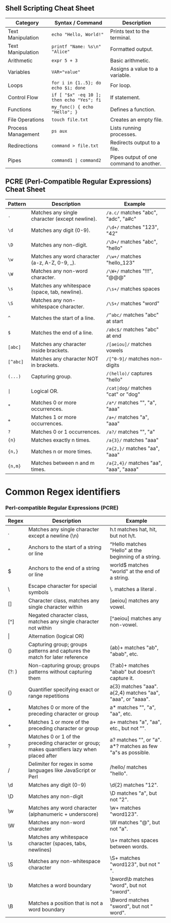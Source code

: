 
<h2>                             Shell Scripting Cheat Sheet</h2>

<table>
    <thead>
        <tr>
            <th>Category</th>
            <th>Syntax / Command</th>
            <th>Description</th>
        </tr>
    </thead>
    <tbody>
        <tr><td>Text Manipulation</td><td><code>echo "Hello, World!"</code></td><td>Prints text to the terminal.</td></tr>
        <tr><td>Text Manipulation</td><td><code>printf "Name: %s\n" "Alice"</code></td><td>Formatted output.</td></tr>
        <tr><td>Arithmetic</td><td><code>expr 5 + 3</code></td><td>Basic arithmetic.</td></tr>
        <tr><td>Variables</td><td><code>VAR="value"</code></td><td>Assigns a value to a variable.</td></tr>
        <tr><td>Loops</td><td><code>for i in {1..5}; do echo $i; done</code></td><td>For loop.</td></tr>
        <tr><td>Control Flow</td><td><code>if [ "$x" -eq 10 ]; then echo "Yes"; fi</code></td><td>If statement.</td></tr>
        <tr><td>Functions</td><td><code>my_func() { echo "Hello"; }</code></td><td>Defines a function.</td></tr>
        <tr><td>File Operations</td><td><code>touch file.txt</code></td><td>Creates an empty file.</td></tr>
        <tr><td>Process Management</td><td><code>ps aux</code></td><td>Lists running processes.</td></tr>
        <tr><td>Redirections</td><td><code>command > file.txt</code></td><td>Redirects output to a file.</td></tr>
        <tr><td>Pipes</td><td><code>command1 | command2</code></td><td>Pipes output of one command to another.</td></tr>
    </tbody>
</table>

<h2>PCRE (Perl-Compatible Regular Expressions) Cheat Sheet</h2>

<table>
    <thead>
        <tr>
            <th>Pattern</th>
            <th>Description</th>
            <th>Example</th>
        </tr>
    </thead>
    <tbody>
        <tr><td><code>.</code></td><td>Matches any single character (except newline).</td><td><code>/a.c/</code> matches "abc", "adc", "a#c"</td></tr>
        <tr><td><code>\d</code></td><td>Matches any digit (0-9).</td><td><code>/\d+/</code> matches "123", "42"</td></tr>
        <tr><td><code>\D</code></td><td>Matches any non-digit.</td><td><code>/\D+/</code> matches "abc", "hello"</td></tr>
        <tr><td><code>\w</code></td><td>Matches any word character (a-z, A-Z, 0-9, _).</td><td><code>/\w+/</code> matches "hello_123"</td></tr>
        <tr><td><code>\W</code></td><td>Matches any non-word character.</td><td><code>/\W+/</code> matches "!!!", "@@@"</td></tr>
        <tr><td><code>\s</code></td><td>Matches any whitespace (space, tab, newline).</td><td><code>/\s+/</code> matches spaces</td></tr>
        <tr><td><code>\S</code></td><td>Matches any non-whitespace character.</td><td><code>/\S+/</code> matches "word"</td></tr>
        <tr><td><code>^</code></td><td>Matches the start of a line.</td><td><code>/^abc/</code> matches "abc" at start</td></tr>
        <tr><td><code>$</code></td><td>Matches the end of a line.</td><td><code>/abc$/</code> matches "abc" at end</td></tr>
        <tr><td><code>[abc]</code></td><td>Matches any character inside brackets.</td><td><code>/[aeiou]/</code> matches vowels</td></tr>
        <tr><td><code>[^abc]</code></td><td>Matches any character NOT in brackets.</td><td><code>/[^0-9]/</code> matches non-digits</td></tr>
        <tr><td><code>(...)</code></td><td>Capturing group.</td><td><code>/(hello)/</code> captures "hello"</td></tr>
        <tr><td><code>|</code></td><td>Logical OR.</td><td><code>/cat|dog/</code> matches "cat" or "dog"</td></tr>
        <tr><td><code>*</code></td><td>Matches 0 or more occurrences.</td><td><code>/a*/</code> matches "", "a", "aaa"</td></tr>
        <tr><td><code>+</code></td><td>Matches 1 or more occurrences.</td><td><code>/a+/</code> matches "a", "aaa"</td></tr>
        <tr><td><code>?</code></td><td>Matches 0 or 1 occurrences.</td><td><code>/a?/</code> matches "", "a"</td></tr>
        <tr><td><code>{n}</code></td><td>Matches exactly n times.</td><td><code>/a{3}/</code> matches "aaa"</td></tr>
        <tr><td><code>{n,}</code></td><td>Matches n or more times.</td><td><code>/a{2,}/</code> matches "aa", "aaa"</td></tr>
        <tr><td><code>{n,m}</code></td><td>Matches between n and m times.</td><td><code>/a{2,4}/</code> matches "aa", "aaa", "aaaa"</td></tr>
    </tbody>
</table>

<h1> Common Regex identifiers </h1>
<h3>Perl-compatible Regular Expressions (PCRE)</h3>

<table>
    <thead>
        <tr>
            <th>Regex</th>
            <th>Description</th>
            <th>Example</th>
        </tr>
    </thead>
    <tbody>
        <tr>
            <td>.</td>
            <td>Matches any single character except a newline (\n)</td>
            <td>h.t matches hat, hit, but not h/t.</td>
        </tr>
        <tr>
            <td>^</td>
            <td>Anchors to the start of a string or line</td>
            <td>^Hello matches "Hello" at the beginning of a string.</td>
        </tr>
        <tr>
            <td>$</td>
            <td>Anchors to the end of a string or line</td>
            <td>world$ matches "world" at the end of a string.</td>
        </tr>
        <tr>
            <td>\</td>
            <td>Escape character for special symbols</td>
            <td>\. matches a literal .</td>
        </tr>
        <tr>
            <td>[]</td>
            <td>Character class, matches any single character within</td>
            <td>[aeiou] matches any vowel.</td>
        </tr>
        <tr>
            <td>[^]</td>
            <td>Negated character class, matches any single character not within</td>
            <td>[^aeiou] matches any non-vowel.</td>
        </tr>
        <tr>
            <td>|</td>
            <td>Alternation (logical OR)</td>
            <td></td>
        </tr>
        <tr>
            <td>()</td>
            <td>Capturing group; groups patterns and captures the match for later reference</td>
            <td>(ab)+ matches "ab", "abab", etc.</td>
        </tr>
        <tr>
            <td>(?: )</td>
            <td>Non-capturing group; groups patterns without capturing them</td>
            <td>(?:ab)+ matches "abab" but doesn’t capture it.</td>
        </tr>
        <tr>
            <td>{}</td>
            <td>Quantifier specifying exact or range repetitions</td>
            <td>a{3} matches "aaa". a{2,4} matches "aa", "aaa", or "aaaa".</td>
        </tr>
        <tr>
            <td>*</td>
            <td>Matches 0 or more of the preceding character or group</td>
            <td>a* matches "", "a", "aa", etc.</td>
        </tr>
        <tr>
            <td>+</td>
            <td>Matches 1 or more of the preceding character or group</td>
            <td>a+ matches "a", "aa", etc., but not "".</td>
        </tr>
        <tr>
            <td>?</td>
            <td>Matches 0 or 1 of the preceding character or group; makes quantifiers lazy when placed after</td>
            <td>a? matches "", or "a". a*? matches as few "a"s as possible.</td>
        </tr>
        <tr>
            <td>/</td>
            <td>Delimiter for regex in some languages like JavaScript or Perl</td>
            <td>/hello/ matches "hello".</td>
        </tr>
        <tr>
            <td>\d</td>
            <td>Matches any digit (0-9)</td>
            <td>\d{2} matches "12".</td>
        </tr>
        <tr>
            <td>\D</td>
            <td>Matches any non-digit</td>
            <td>\D matches "a", but not "2".</td>
        </tr>
        <tr>
            <td>\w</td>
            <td>Matches any word character (alphanumeric + underscore)</td>
            <td>\w+ matches "word123".</td>
        </tr>
        <tr>
            <td>\W</td>
            <td>Matches any non-word character</td>
            <td>\W matches "@", but not "a".</td>
        </tr>
        <tr>
            <td>\s</td>
            <td>Matches any whitespace character (spaces, tabs, newlines)</td>
            <td>\s+ matches spaces between words.</td>
        </tr>
        <tr>
            <td>\S</td>
            <td>Matches any non-whitespace character</td>
            <td>\S+ matches "word123", but not " ".</td>
        </tr>
        <tr>
            <td>\b</td>
            <td>Matches a word boundary</td>
            <td>\bword\b matches "word", but not "sword".</td>
        </tr>
        <tr>
            <td>\B</td>
            <td>Matches a position that is not a word boundary</td>
            <td>\Bword matches "sword", but not " word".</td>
        </tr>
    </tbody>

</body>
</html>
